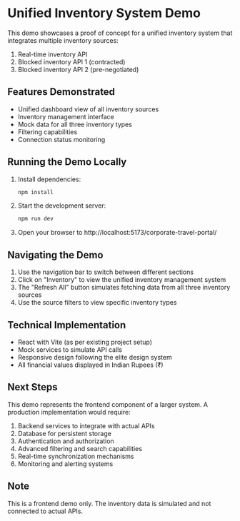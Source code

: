 # Unified Inventory System Demo

This demo showcases a proof of concept for a unified inventory system that integrates multiple inventory sources:
1. Real-time inventory API
2. Blocked inventory API 1 (contracted)
3. Blocked inventory API 2 (pre-negotiated)

## Features Demonstrated

- Unified dashboard view of all inventory sources
- Inventory management interface
- Mock data for all three inventory types
- Filtering capabilities
- Connection status monitoring

## Running the Demo Locally

1. Install dependencies:
   ```bash
   npm install
   ```

2. Start the development server:
   ```bash
   npm run dev
   ```

3. Open your browser to http://localhost:5173/corporate-travel-portal/

## Navigating the Demo

1. Use the navigation bar to switch between different sections
2. Click on "Inventory" to view the unified inventory management system
3. The "Refresh All" button simulates fetching data from all three inventory sources
4. Use the source filters to view specific inventory types

## Technical Implementation

- React with Vite (as per existing project setup)
- Mock services to simulate API calls
- Responsive design following the elite design system
- All financial values displayed in Indian Rupees (₹)

## Next Steps

This demo represents the frontend component of a larger system. A production implementation would require:

1. Backend services to integrate with actual APIs
2. Database for persistent storage
3. Authentication and authorization
4. Advanced filtering and search capabilities
5. Real-time synchronization mechanisms
6. Monitoring and alerting systems

## Note

This is a frontend demo only. The inventory data is simulated and not connected to actual APIs.